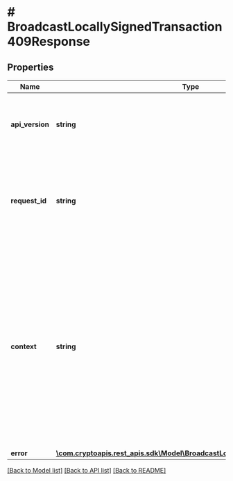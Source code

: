 # # BroadcastLocallySignedTransaction409Response

## Properties

Name | Type | Description | Notes
------------ | ------------- | ------------- | -------------
**api_version** | **string** | Specifies the version of the API that incorporates this endpoint. |
**request_id** | **string** | Defines the ID of the request. The &#x60;requestId&#x60; is generated by Crypto APIs and it&#39;s unique for every request. |
**context** | **string** | In batch situations the user can use the context to correlate responses with requests. This property is present regardless of whether the response was successful or returned as an error. &#x60;context&#x60; is specified by the user. | [optional]
**error** | [**\com.cryptoapis.rest_apis.sdk\Model\BroadcastLocallySignedTransactionE409**](BroadcastLocallySignedTransactionE409.md) |  |

[[Back to Model list]](../../README.md#models) [[Back to API list]](../../README.md#endpoints) [[Back to README]](../../README.md)
